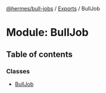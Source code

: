 [@hermes/bull-jobs](../README.md) / [Exports](../modules.md) / BullJob

# Module: BullJob

## Table of contents

### Classes

- [BullJob](../classes/bulljob.bulljob-1.md)
